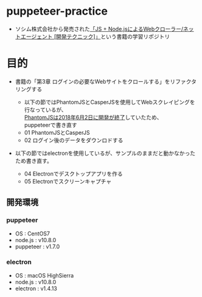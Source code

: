 # puppeteer-practice
- ソシム株式会社から発売された[「JS + Node.jsによるWebクローラー/ネットエージェント [開発テクニック]」](http://www.amazon.co.jp/exec/obidos/ASIN/4883379930)という書籍の学習リポジトリ

# 目的
- 書籍の「第3章 ログインの必要なWebサイトをクロールする」をリファクタリングする
   - 以下の節ではPhantomJSとCasperJSを使用してWebスクレイピングを行なっているが、  
[PhantomJSは2018年6月2日に開発が終了](https://jser.info/2018/06/11/phantomjs-ended/)していたため、  
puppeteerで書き直す
   - 01 PhantomJSとCasperJS
   - 02 ログイン後のデータをダウンロドする

- 以下の節ではelectronを使用しているが、サンプルのままだと動かなかったため書き直す。
   - 04 Electronでデスクトップアプリを作る
   - 05 Electronでスクリーンキャプチャ

## 開発環境
### puppeteer
- OS : CentOS7
- node.js : v10.8.0
- puppeteer : v1.7.0

### electron
- OS : macOS HighSierra
- node.js : v10.8.0
- electron : v1.4.13